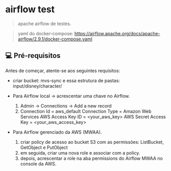 # airflow test

> apache airflow de testes.

> yaml do docker-compose: https://airflow.apache.org/docs/apache-airflow/2.9.1/docker-compose.yaml

## 💻 Pré-requisitos

Antes de começar, atente-se aos seguintes requisitos:

- criar bucket: mvs-sync e essa estrutura de pastas: input/disney/character/

- Para Airflow local -> acrescentar uma chave no Airflow.
  1. Admin -> Connections -> Add a new record
  2. Connection Id = aws_default
     Connection Type = Amazon Web Services
     AWS Access Key ID = <your_aws_key>
     AWS Secret Access Key = <your_aws_access_key>

- Para Airflow gerenciado da AWS (MWAA).
  1. criar policy de acesso ao bucket S3 com as permissões: ListBucket, GetObject e PutObject
  2. em seguida, criar uma nova role e associar com a policy.
  3. depois, acrescentar a role na aba permissions do Airflow MWAA no console da AWS.
